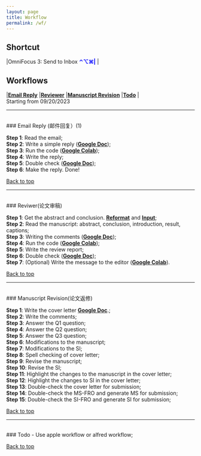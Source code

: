 ```yaml
---
layout: page
title: Workflow
permalink: /wf/
---
```


## Shortcut

|OmniFocus 3: Send to Inbox <span style="color:blue"> **⌃⌥⌘|**</span>
|  

## Workflows
|[**Email Reply**](#wf01)
|[**Reviewer**](#wf02)
|[**Manuscript Revision**](#wf03)
|[**Todo**](#todo)
|  
Starting from 09/20/2023  

---
<br />
### <a name="wf01"></a>Email Reply (邮件回复）(1)

**Step 1**: Read the email;  
**Step 2**: Write a simple reply ([**Google Doc**](https://docs.google.com/document/d/14pWFzK0tNuhOykekm_6KzgbIZQ8OmoptAT4KyquruPU/edit));  
**Step 3**: Run the code ([**Google Colab**](https://colab.research.google.com/drive/1uzTdyh9QuvvHfx2NfmB66bIMeUPMO4DA?authuser=0#scrollTo=gEm5eVJUyAIZ));  
**Step 4**: Write the reply;  
**Step 5**: Double check ([**Google Doc**](https://docs.google.com/document/d/1eN3nFLKqjgV2DkpUMAtRFxIpQzss1PGdYjmT0GumpJQ/edit));  
**Step 6**: Make the reply. Done!

<a href="#top">Back to top</a>

---
<br />
### <a name="wf02"></a>Reviwer(论文审稿)

**Step 1**: Get the abstract and conclusion. [**Reformat**](https://www.textfixer.com/tools/remove-line-breaks.php) and [**Input**](https://colab.research.google.com/drive/1B2U9IlAiNvz9x_BetAnaexayrSqV7WuN#scrollTo=bsvBkgf1UnF4);  
**Step 2**: Read the manuscript: abstract, conclusion, introduction, result, captions;  
**Step 3**: Writing the comments ([**Google Doc**](https://docs.google.com/document/d/14pWFzK0tNuhOykekm_6KzgbIZQ8OmoptAT4KyquruPU/edit));  
**Step 4**: Run the code ([**Google Colab**](https://colab.research.google.com/drive/1B2U9IlAiNvz9x_BetAnaexayrSqV7WuN#scrollTo=bsvBkgf1UnF4));  
**Step 5**: Write the review report;    
**Step 6**: Double check ([**Google Doc**](https://docs.google.com/document/d/1eN3nFLKqjgV2DkpUMAtRFxIpQzss1PGdYjmT0GumpJQ/edit));  
**Step 7**: (Optional) Write the message to the editor ([**Google Colab**](https://colab.research.google.com/drive/1iCOOgOZifk4BnSZjulgpt6JLLKtaFIn6#scrollTo=NM36rh3ZA7vi)).

<a href="#top">Back to top</a>

---
<br />
### <a name="wf03"></a>Manuscript Revision(论文返修)

**Step 1**: Write the cover letter [**Google Doc**](https://docs.google.com/document/d/1tPxa7767RrQjjApAm_zTrZeIvX9I3n3NNW9fp6ToG-M).;  
**Step 2**: Write the comments;  
**Step 3**: Answer the Q1 question;  
**Step 4**: Answer the Q2 question;  
**Step 5**: Answer the Q3 question;  
**Step 6**: Modifications to the manuscript;  
**Step 7**: Modifications to the SI;  
**Step 8**: Spell checking of cover letter;  
**Step 9**: Revise the manuscript;  
**Step 10**: Revise the SI;  
**Step 11**: Highlight the changes to the manuscript in the cover letter;  
**Step 12**: Highlight the changes to SI in the cover letter;  
**Step 13**: Double-check the cover letter for submission;  
**Step 14**: Double-check the MS-FRO and generate MS for submission;  
**Step 15**: Double-check the SI-FRO and generate SI for submission;  

<a href="#top">Back to top</a>

---
<br />
### <a name="todo"></a>Todo
- Use apple workflow or alfred workflow;

<a href="#top">Back to top</a>
